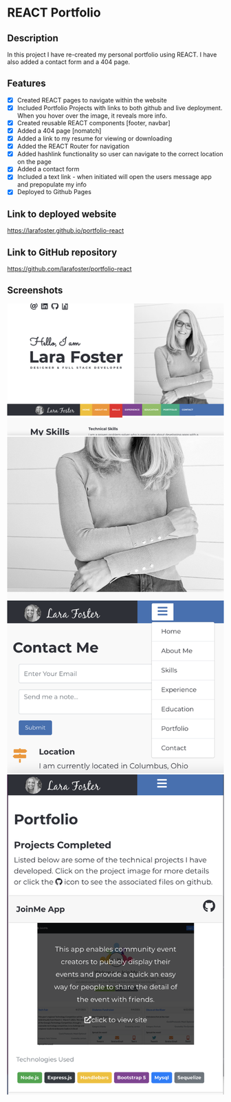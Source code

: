 # REACT Portfolio

## Description

In this project I have re-created my personal portfolio using REACT. I have also added a contact form and a 404 page.

## Features

- [x] Created REACT pages to navigate within the website
- [x] Included Portfolio Projects with links to both github and live deployment. When you hover over the image, it reveals more info.
- [x] Created reusable REACT components [footer, navbar]
- [x] Added a 404 page [nomatch]
- [x] Added a link to my resume for viewing or downloading
- [x] Added the REACT Router for navigation
- [x] Added hashlink functionality so user can navigate to the correct location on the page
- [x] Added a contact form
- [x] Included a text link - when initiated will open the users message app and prepopulate my info
- [x] Deployed to Github Pages

## Link to deployed website

https://larafoster.github.io/portfolio-react

## Link to GitHub repository

https://github.com/larafoster/portfolio-react

## Screenshots

![Screenshot from deployed website](https://github.com/larafoster/portfolio-react/blob/main/public/assets/images/screenshot1.png)
![Screenshot from deployed website](https://github.com/larafoster/portfolio-react/blob/main/public/assets/images/screenshot2.png)
![Screenshot from deployed website](https://github.com/larafoster/portfolio-react/blob/main/public/assets/images/screenshot3.png)
